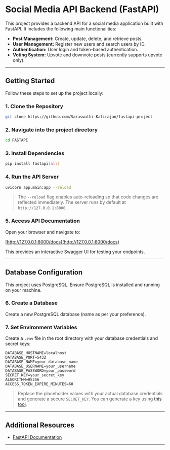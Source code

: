 
# Social Media API Backend (FastAPI)

This project provides a backend API for a social media application built with FastAPI. It includes the following main functionalities:

- **Post Management:** Create, update, delete, and retrieve posts.
- **User Management:** Register new users and search users by ID.
- **Authentication:** User login and token-based authentication.
- **Voting System:** Upvote and downvote posts (currently supports upvote only).

---

## Getting Started

Follow these steps to set up the project locally:

### 1. Clone the Repository

```bash
git clone https://github.com/Saraswathi-Kalirajan/fastapi-project
```

### 2. Navigate into the project directory

```bash
cd FASTAPI
```

### 3. Install Dependencies

```bash
pip install fastapi[all]
```

### 4. Run the API Server

```bash
uvicorn app.main:app --reload
```

> The `--reload` flag enables auto-reloading so that code changes are reflected immediately. The server runs by default at `http://127.0.0.1:8000`.

### 5. Access API Documentation

Open your browser and navigate to:

[http://127.0.0.1:8000/docs](http://127.0.0.1:8000/docs)

This provides an interactive Swagger UI for testing your endpoints.

---

## Database Configuration

This project uses PostgreSQL. Ensure PostgreSQL is installed and running on your machine.

### 6. Create a Database

Create a new PostgreSQL database (name as per your preference).

### 7. Set Environment Variables

Create a `.env` file in the root directory with your database credentials and secret keys:

```env
DATABASE_HOSTNAME=localhost
DATABASE_PORT=5432
DATABASE_NAME=your_database_name
DATABASE_USERNAME=your_username
DATABASE_PASSWORD=your_password
SECRET_KEY=your_secret_key
ALGORITHM=HS256
ACCESS_TOKEN_EXPIRE_MINUTES=60
```

> Replace the placeholder values with your actual database credentials and generate a secure `SECRET_KEY`. You can generate a key using [this tool](https://fastapi.tiangolo.com/tutorial/security/).

---

## Additional Resources

- [FastAPI Documentation](https://fastapi.tiangolo.com/)

---
